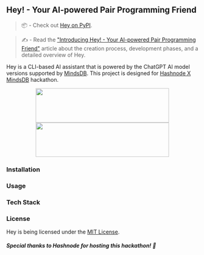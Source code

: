 ## Hey! - Your AI-powered Pair Programming Friend

> :package: - Check out <a href="">Hey on PyPI</a>.

> :writing_hand: - Read the <a href="https://imsadra/introducing-hey-your-ai-powered-pair-programming-friend">"Introducing Hey! - Your AI-powered Pair Programming Friend"</a> article about the creation process, development phases, and a detailed overview of Hey.

Hey is a CLI-based AI assistant that is powered by the ChatGPT AI model versions supported by [MindsDB](https://mindsdb.com/). This project is designed for [Hashnode X MindsDB](https://hashnode.com/hackathons/mindsdb?source=hncounter-feed) hackathon.

<p align="center">
    <img src="media/badge-dark.svg#gh-dark-mode-only" width=350 height=90>
    <img src="media/badge-light.svg#gh-light-mode-only" width=350 height=90>
</p>

### Installation

### Usage

### Tech Stack

### License
Hey is being licensed under the [MIT License](LICENSE).

##### Special thanks to Hashnode for hosting this hackathon! :beer:
